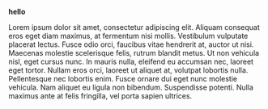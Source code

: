 **hello**

Lorem ipsum dolor sit amet, consectetur adipiscing elit. Aliquam
consequat eros eget diam maximus, at fermentum nisi mollis.
Vestibulum vulputate placerat lectus. Fusce odio orci, faucibus
vitae hendrerit at, auctor ut nisi. Maecenas molestie
scelerisque felis, rutrum blandit metus. Ut non vehicula nisl,
eget cursus nunc. In mauris nulla, eleifend eu accumsan nec,
laoreet eget tortor. Nullam eros orci, laoreet ut aliquet at,
volutpat lobortis nulla. Pellentesque nec lobortis enim. Fusce
ornare dui eget nunc molestie vehicula. Nam aliquet eu ligula
non bibendum. Suspendisse potenti. Nulla maximus ante at felis
fringilla, vel porta sapien ultrices.
